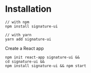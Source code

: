 # Installation

```
// with npm
npm install signature-ui

// with yarn
yarn add signature-ui
```

Create a React app

```
npm init react-app signature-ui &&
cd signature-ui &&
npm install signature-ui && npm start
```
